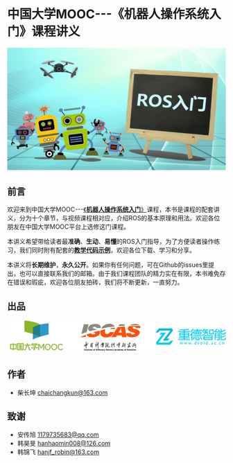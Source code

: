 # 中国大学MOOC---《机器人操作系统入门》课程讲义

![封面](/pics/课程封面.jpg)

## 前言

欢迎来到中国大学MOOC---[《**机器人操作系统入门**》](https://www.icourse163.org/)课程，本书是课程的配套讲义，分为十个章节，与视频课程相对应，介绍ROS的基本原理和用法。欢迎各位朋友在中国大学MOOC平台上选修这门课程。

本讲义希望带给读者最**准确**、**生动**、**易懂**的ROS入门指导，为了方便读者操作练习，我们同时附有配套的[**教学代码示例**](https://github.com/DroidAITech/ROS-Academy-for-Beginners)，欢迎各位下载、学习和分享。

本讲义将**长期维护**，**永久公开**。如果你有任何问题，可在Github的issues里提出，也可以直接联系我们的邮箱。由于我们课程团队的精力实在有限，本书难免存在错误和瑕疵，欢迎各位朋友拍砖，我们将不断更新，一直努力。

## 出品
![封面](/pics/joint_logo.png)

## 作者

* 柴长坤  [chaichangkun@163.com](chaichangkun@163.com)

## 致谢
* 安传旭 [1179735683@qq.com](1179735683@qq.com)
* 韩昊旻 [hanhaomin008@126.com](hanhaomin008@126.com)
* 韩锦飞 [hanjf_robin@163.com](hanjf_robin@163.com)


